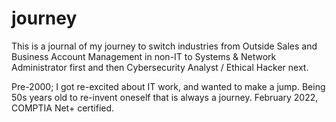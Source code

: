 # journey
This is a journal of my journey to switch industries from Outside Sales and Business Account Management in non-IT to Systems & Network Administrator first and then Cybersecurity Analyst / Ethical Hacker next.

Pre-2000; I got re-excited about IT work, and wanted to make a jump. Being 50s years old to re-invent oneself that is always a journey.
February 2022, COMPTIA Net+ certified.
